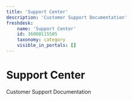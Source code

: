 ```yaml
---
title: 'Support Center'
description: 'Customer Support Documentation'
freshdesk:
    name: 'Support Center'
    id: 36000115505
    taxonomy: category
    visible_in_portals: []
---
```


# Support Center

Customer Support Documentation

